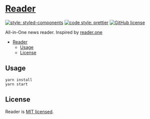 # [Reader](http://topstories.surge.sh)

[![style: styled-components](https://img.shields.io/badge/style-%F0%9F%92%85%20styled--components-orange.svg?colorB=daa357&colorA=db748e)](https://github.com/styled-components/styled-components)
[![code style: prettier](https://img.shields.io/badge/code_style-prettier-ff69b4.svg)](https://github.com/prettier/prettier)
[![GitHub license](https://img.shields.io/badge/license-MIT-blue.svg)](https://github.com/malcodeman/reader/blob/master/LICENSE)

All-in-One news reader. Inspired by [reader.one](http://reader.one/)

- [Reader](#reader)
  - [Usage](#usage)
  - [License](#license)

## Usage

```
yarn install
yarn start
```

## License

Reader is [MIT licensed](./LICENSE).
